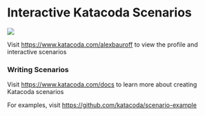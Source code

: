 # Interactive Katacoda Scenarios

[![](http://shields.katacoda.com/katacoda/alexbauroff/count.svg)](https://www.katacoda.com/alexbauroff "Get your profile on Katacoda.com")

Visit https://www.katacoda.com/alexbauroff to view the profile and interactive scenarios

### Writing Scenarios
Visit https://www.katacoda.com/docs to learn more about creating Katacoda scenarios

For examples, visit https://github.com/katacoda/scenario-example
